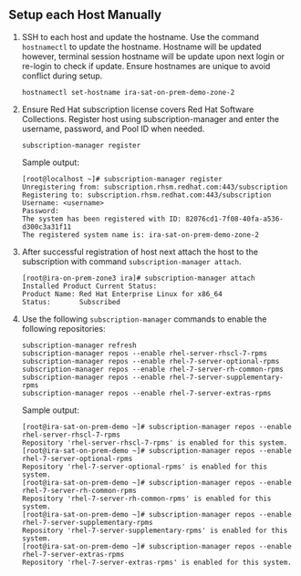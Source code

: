 ## Setup each Host Manually

1. SSH to each host and update the hostname. Use the command `hostnamectl` to update the hostname. Hostname will be updated however, terminal session hostname will be update upon next login or re-login to check if update. Ensure hostnames are unique to avoid conflict during setup.

    ```shell
    hostnamectl set-hostname ira-sat-on-prem-demo-zone-2
    ```

2. Ensure Red Hat subscription license covers Red Hat Software Collections.  Register host using subscription-manager and enter the username, password, and Pool ID when needed.

    ```
    subscription-manager register
    ```

    Sample output:

    ```shell
    [root@localhost ~]# subscription-manager register 
    Unregistering from: subscription.rhsm.redhat.com:443/subscription
    Registering to: subscription.rhsm.redhat.com:443/subscription
    Username: <username>
    Password: 
    The system has been registered with ID: 82076cd1-7f08-40fa-a536-d300c3a31f11
    The registered system name is: ira-sat-on-prem-demo-zone-2
    ```

3. After successful registration of host next attach the host to the subscription with command `subscription-manager attach`.

    ```shell
    [root@ira-on-prem-zone3 ira]# subscription-manager attach 
    Installed Product Current Status:
    Product Name: Red Hat Enterprise Linux for x86_64
    Status:       Subscribed
    ```

4. Use the following `subscription-manager` commands to enable the following repositories:

    ```shell
    subscription-manager refresh
    subscription-manager repos --enable rhel-server-rhscl-7-rpms
    subscription-manager repos --enable rhel-7-server-optional-rpms
    subscription-manager repos --enable rhel-7-server-rh-common-rpms
    subscription-manager repos --enable rhel-7-server-supplementary-rpms
    subscription-manager repos --enable rhel-7-server-extras-rpms
    ```

    Sample output:

    ```shell
    [root@ira-sat-on-prem-demo ~]# subscription-manager repos --enable rhel-server-rhscl-7-rpms
    Repository 'rhel-server-rhscl-7-rpms' is enabled for this system.
    [root@ira-sat-on-prem-demo ~]# subscription-manager repos --enable rhel-7-server-optional-rpms
    Repository 'rhel-7-server-optional-rpms' is enabled for this system.
    [root@ira-sat-on-prem-demo ~]# subscription-manager repos --enable rhel-7-server-rh-common-rpms
    Repository 'rhel-7-server-rh-common-rpms' is enabled for this system.
    [root@ira-sat-on-prem-demo ~]# subscription-manager repos --enable rhel-7-server-supplementary-rpms
    Repository 'rhel-7-server-supplementary-rpms' is enabled for this system.
    [root@ira-sat-on-prem-demo ~]# subscription-manager repos --enable rhel-7-server-extras-rpms
    Repository 'rhel-7-server-extras-rpms' is enabled for this system.
    ```


